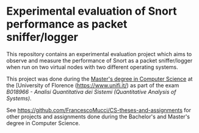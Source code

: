 # Experimental evaluation of Snort performance as packet sniffer/logger

This repository contains an experimental evaluation project which aims to observe and measure the performance of Snort as a packet sniffer/logger when run on two virtual nodes with two different operating systems.

This project was done during the [Master's degree in Computer Science](https://www.informaticamagistrale.unifi.it/) at the [University of Florence (https://www.unifi.it/) as part of the exam *B018966 - Analisi Quantitativa dei Sistemi (Quantitative Analysis of Systems)*.

See https://github.com/FrancescoMucci/CS-theses-and-assignments for other projects and assignments done during the Bachelor's and Master's degree in Computer Science.
